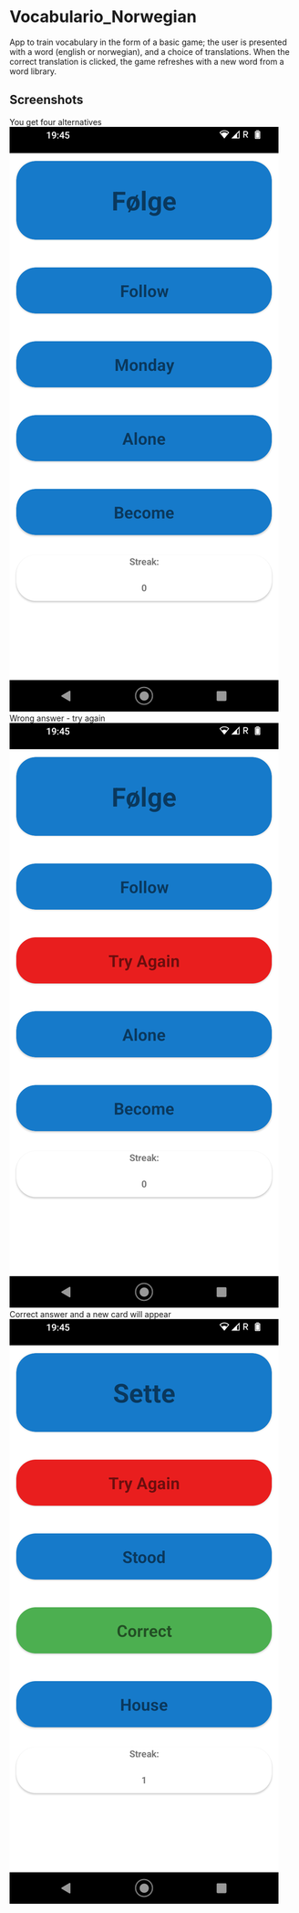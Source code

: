# Vocabulario_Norwegian
App to train vocabulary in the form of a basic game; the user is presented with a word (english or norwegian), and a choice of translations. When the correct translation is clicked, the game refreshes with a new word from a word library.

## Screenshots
You get four alternatives
<img src="sc1.png" alt="" heigth="300">
Wrong answer - try again
<img src="sc2.png" alt="" heigth="300">
Correct answer and a new card will appear
<img src="sc3.png" alt="" heigth="300">

